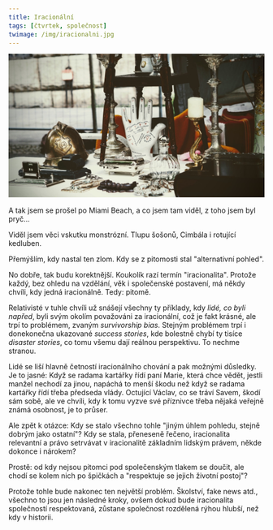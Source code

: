 ```yaml
---
title: Iracionální
tags: [čtvrtek, společnost]
twimage: /img/iracionalni.jpg
---
```


![cover](/img/iracionalni.jpg)

A tak jsem se prošel po Miami Beach, a co jsem tam viděl, z toho jsem byl pryč...

Viděl jsem věci vskutku monstrózní. Tlupu šošonů, Cimbála i rotující kedluben.

Přemýšlím, kdy nastal ten zlom. Kdy se z pitomosti stal "alternativní pohled".

No dobře, tak budu korektnější. Koukolík razí termín "iracionalita". Protože každý, bez ohledu na vzdělání, věk i společenské postavení, má někdy chvíli, kdy jedná iracionálně. Tedy: pitomě.

Relativisté v tuhle chvíli už snášejí všechny ty příklady, kdy _lidé, co byli napřed_, byli svým okolím považováni za iracionální, což je fakt krásné, ale trpí to problémem, zvaným _survivorship bias_. Stejným problémem trpí i donekonečna ukazované _success stories_, kde bolestně chybí ty tisíce _disaster stories_, co tomu všemu dají reálnou perspektivu. To nechme stranou.

Lidé se liší hlavně četností iracionálního chování a pak možnými důsledky. Je to jasné: Když se radama kartářky řídí paní Marie, která chce vědět, jestli manžel nechodí za jinou, napáchá to menší škodu než když se radama kartářky řídí třeba předseda vlády. Octující Václav, co se tráví Savem, škodí sám sobě, ale ve chvíli, kdy k tomu vyzve své příznivce třeba nějaká veřejně známá osobnost, je to průser.

Ale zpět k otázce: Kdy se stalo všechno tohle "jiným úhlem pohledu, stejně dobrým jako ostatní"? Kdy se stala, přeneseně řečeno, iracionalita relevantní a právo setrvávat v iracionalitě základním lidským právem, někde dokonce i nárokem?

Prostě: od kdy nejsou pitomci pod společenským tlakem se doučit, ale chodí se kolem nich po špičkách a "respektuje se jejich životní postoj"?

Protože tohle bude nakonec ten největší problém. Školství, fake news atd., všechno to jsou jen následné kroky, ovšem dokud bude iracionalita společností respektovaná, zůstane společnost rozdělená rýhou hlubší, než kdy v historii.